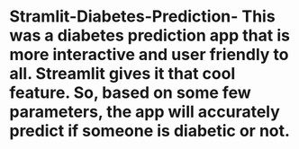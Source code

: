 # Stramlit-Diabetes-Prediction- This was a diabetes prediction app that is more interactive and user friendly to all. Streamlit gives it that cool feature. So, based on some few parameters, the app will accurately predict if someone is diabetic or not.
